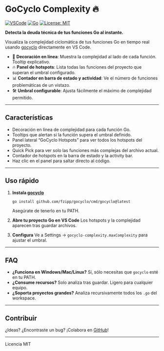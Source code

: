 # GoCyclo Complexity 🔥

[![VSCode](https://img.shields.io/visual-studio-marketplace/v/gocyclo-complexity.svg?label=VSCode)](https://marketplace.visualstudio.com/)
[![Go](https://img.shields.io/badge/go-%5E1.18-blue)](https://golang.org)
[![License: MIT](https://img.shields.io/badge/license-MIT-blue.svg)](LICENSE)

**Detecta la deuda técnica de tus funciones Go al instante.**

Visualiza la complejidad ciclomática de tus funciones Go en tiempo real usando [gocyclo](https://github.com/fzipp/gocyclo) directamente en VS Code.

* 🚩 **Decoración en línea**: Muestra la complejidad al lado de cada función. Tooltip explicativo.
* 🔥 **Panel de hotspots**: Lista todas las funciones del proyecto que superan el umbral configurado.
* 📊 **Contador en barra de estado y actividad**: Ve el número de funciones problemáticas de un vistazo.
* 🛠️ **Umbral configurable**: Ajusta fácilmente el máximo de complejidad permitido.

---

## Características

* Decoración en línea de complejidad para cada función Go.
* Tooltips que alertan si la función supera el umbral definido.
* Panel lateral “GoCyclo Hotspots” para ver todos los hotspots del proyecto.
* Quick Pick para ver solo las funciones más complejas del archivo actual.
* Contador de hotspots en la barra de estado y la activity bar.
* Haz clic en el panel para saltar directo al código.

---

## Uso rápido

1. **Instala [gocyclo](https://github.com/fzipp/gocyclo)**

   ```sh
   go install github.com/fzipp/gocyclo/cmd/gocyclo@latest
   ```

   Asegúrate de tenerlo en tu PATH.

2. **Abre tu proyecto Go en VS Code**
   Los hotspots y la complejidad aparecen tras guardar archivos.

3. **Configura**
   Ve a Settings → `gocyclo-complexity.maxComplexity` para ajustar el umbral.

---

## FAQ

* **¿Funciona en Windows/Mac/Linux?**
  Sí, sólo necesitas que `gocyclo` esté en tu PATH.
* **¿Consume recursos?**
  Solo analiza tras guardar. Ligero para cualquier equipo.
* **¿Soporta proyectos grandes?**
  Analiza recursivamente todos los `.go` del workspace.

---

## Contribuir

¿Ideas? ¿Encontraste un bug? ¡Colabora en [GitHub](https://github.com/fescobark/gocyclo-complexity)!

---

Licencia MIT